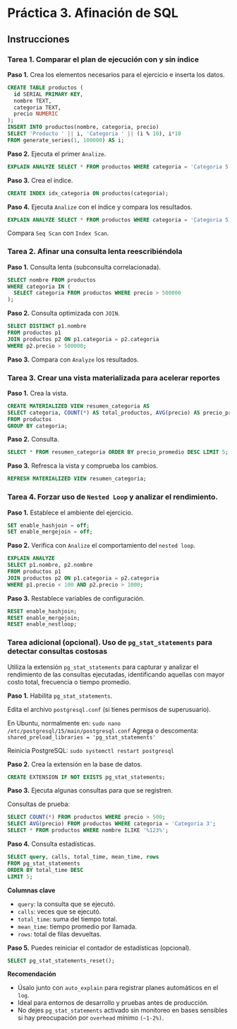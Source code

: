 # Práctica 3. Afinación de SQL
## Instrucciones
### Tarea 1. Comparar el plan de ejecución con y sin índice

**Paso 1.** Crea los elementos necesarios para el ejercicio e inserta los datos.

```sql
CREATE TABLE productos (
  id SERIAL PRIMARY KEY,
  nombre TEXT,
  categoria TEXT,
  precio NUMERIC
);
INSERT INTO productos(nombre, categoria, precio)
SELECT 'Producto ' || i, 'Categoria ' || (i % 10), i*10
FROM generate_series(1, 100000) AS i;
```

**Paso 2.** Ejecuta el primer `Analize`.

```sql
EXPLAIN ANALYZE SELECT * FROM productos WHERE categoria = 'Categoria 5';
```

**Paso 3.** Crea el índice.
```sql
CREATE INDEX idx_categoria ON productos(categoria);
```

**Paso 4.** Ejecuta `Analize` con el índice y compara los resultados.

```sql
EXPLAIN ANALYZE SELECT * FROM productos WHERE categoria = 'Categoria 5';
```
Compara `Seq Scan` con `Index Scan`.


### Tarea 2. Afinar una consulta lenta reescribiéndola

**Paso 1.** Consulta lenta (subconsulta correlacionada).
```sql
SELECT nombre FROM productos
WHERE categoria IN (
  SELECT categoria FROM productos WHERE precio > 500000
);
```

**Paso 2.** Consulta optimizada con `JOIN`.
```sql
SELECT DISTINCT p1.nombre
FROM productos p1
JOIN productos p2 ON p1.categoria = p2.categoria
WHERE p2.precio > 500000;
```

**Paso 3.** Compara con `Analyze` los resultados.


### Tarea 3. Crear una vista materializada para acelerar reportes

**Paso 1.** Crea la vista.
```sql
CREATE MATERIALIZED VIEW resumen_categoria AS
SELECT categoria, COUNT(*) AS total_productos, AVG(precio) AS precio_promedio
FROM productos
GROUP BY categoria;
```

**Paso 2.** Consulta.
```sql
SELECT * FROM resumen_categoria ORDER BY precio_promedio DESC LIMIT 5;
```

**Paso 3.** Refresca la vista y comprueba los cambios.
```sql
REFRESH MATERIALIZED VIEW resumen_categoria;
```

### Tarea 4. Forzar uso de `Nested Loop` y analizar el rendimiento.

**Paso 1.** Establece el ambiente del ejercicio.

```sql
SET enable_hashjoin = off;
SET enable_mergejoin = off;
```

**Paso 2.** Verifica con `Analize` el comportamiento del `nested loop`.

```sql
EXPLAIN ANALYZE
SELECT p1.nombre, p2.nombre
FROM productos p1
JOIN productos p2 ON p1.categoria = p2.categoria
WHERE p1.precio < 100 AND p2.precio > 1000;
```

**Paso 3.** Restablece variables de configuración.
```sql
RESET enable_hashjoin;
RESET enable_mergejoin;
RESET enable_nestloop;
```

### Tarea adicional (opcional). Uso de `pg_stat_statements` para detectar consultas costosas

Utiliza la extensión `pg_stat_statements` para capturar y analizar el rendimiento de las consultas ejecutadas, identificando aquellas con mayor costo total, frecuencia o tiempo promedio.

**Paso 1.** Habilita `pg_stat_statements`.

Edita el archivo `postgresql.conf` (si tienes permisos de superusuario).

En Ubuntu, normalmente en:
`sudo nano /etc/postgresql/15/main/postgresql.conf`
Agrega o descomenta:
`shared_preload_libraries = 'pg_stat_statements'`

Reinicia PostgreSQL:
`sudo systemctl restart postgresql`

**Paso 2.** Crea la extensión en la base de datos.
```sql
CREATE EXTENSION IF NOT EXISTS pg_stat_statements;
```

**Paso 3.** Ejecuta algunas consultas para que se registren.

Consultas de prueba:
```sql
SELECT COUNT(*) FROM productos WHERE precio > 500;
SELECT AVG(precio) FROM productos WHERE categoria = 'Categoria 3';
SELECT * FROM productos WHERE nombre ILIKE '%123%';
```

**Paso 4.** Consulta estadísticas.

```sql
SELECT query, calls, total_time, mean_time, rows
FROM pg_stat_statements
ORDER BY total_time DESC
LIMIT 5;
```

**Columnas clave**
- `query`: la consulta que se ejecutó.
- `calls`: veces que se ejecutó.
- `total_time`: suma del tiempo total.
- `mean_time`: tiempo promedio por llamada.
- `rows`: total de filas devueltas.

**Paso 5.** Puedes reiniciar el contador de estadísticas (opcional).

```sql
SELECT pg_stat_statements_reset();
```

**Recomendación**
- Úsalo junto con `auto_explain` para registrar planes automáticos en el `log`.
- Ideal para entornos de desarrollo y pruebas antes de producción.
- No dejes `pg_stat_statements` activado sin monitoreo en bases sensibles si hay preocupación por `overhead` mínimo `(~1-2%)`.

